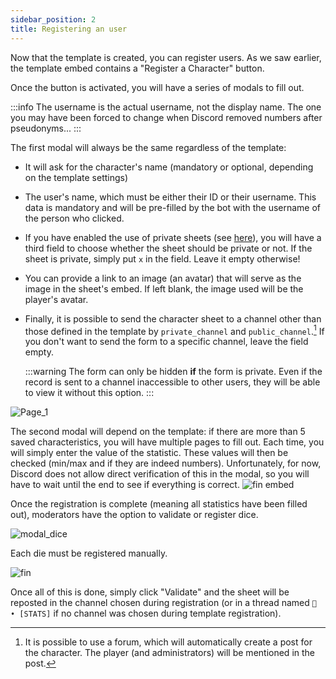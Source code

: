 ```yaml
---
sidebar_position: 2
title: Registering an user
---
```

Now that the template is created, you can register users. As we saw earlier, the template embed contains a "Register a Character" button.

Once the button is activated, you will have a series of modals to fill out.

:::info
The username is the actual username, not the display name. The one you may have been forced to change when Discord removed numbers after pseudonyms...
:::

The first modal will always be the same regardless of the template:
- It will ask for the character's name (mandatory or optional, depending on the template settings)
- The user's name, which must be either their ID or their username. This data is mandatory and will be pre-filled by the bot with the username of the person who clicked.
- If you have enabled the use of private sheets (see [here](../admin/model/index.md#whats-next)), you will have a third field to choose whether the sheet should be private or not. If the sheet is private, simply put `x` in the field. Leave it empty otherwise!
- You can provide a link to an image (an avatar) that will serve as the image in the sheet's embed. If left blank, the image used will be the player's avatar.
- Finally, it is possible to send the character sheet to a channel other than those defined in the template by `private_channel` and `public_channel`.[^1] If you don't want to send the form to a specific channel, leave the field empty.

	:::warning
	The form can only be hidden **if** the form is private. Even if the record is sent to a channel inaccessible to other users, they will be able to view it without this option.
	:::


![Page_1](/assets/register/register_user_P1.png)

The second modal will depend on the template: if there are more than 5 saved characteristics, you will have multiple pages to fill out. Each time, you will simply enter the value of the statistic. These values will then be checked (min/max and if they are indeed numbers). Unfortunately, for now, Discord does not allow direct verification of this in the modal, so you will have to wait until the end to see if everything is correct.
![fin embed](/assets/register/fin_stat.png)


Once the registration is complete (meaning all statistics have been filled out), moderators have the option to validate or register dice.

![modal_dice](/assets/register/add_dice.png)

Each die must be registered manually.

![fin](/assets/register/fin_embed.png)

Once all of this is done, simply click "Validate" and the sheet will be reposted in the channel chosen during registration (or in a thread named `📝 • [STATS]` if no channel was chosen during template registration).

[^1]: It is possible to use a forum, which will automatically create a post for the character. The player (and administrators) will be mentioned in the post. 